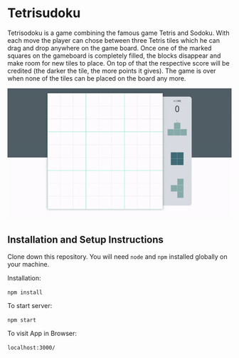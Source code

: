 # Tetrisudoku

Tetrisodoku is a game combining the famous game Tetris and Sodoku. With each move the player can chose between three Tetris tiles which he can drag and drop anywhere on the game board. Once one of the marked squares on the gameboard is completely filled, the blocks disappear and make room for new tiles to place. On top of that the respective score will be credited (the darker the tile, the more points it gives). The game is
over when none of the tiles can be placed on the board any more.

![Screencast](/public/screen.gif)

## Installation and Setup Instructions

Clone down this repository. You will need `node` and `npm` installed globally on your machine.

Installation:

`npm install`

To start server:

`npm start`

To visit App in Browser:

`localhost:3000/`
